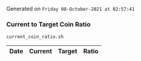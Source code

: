 Generated on `Friday 08-October-2021 at 02:57:41`

### Current to Target Coin Ratio
`current_coin_ratio.sh`

Date|Current|Target|Ratio
---|---|---|---
